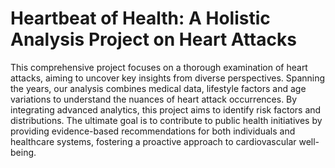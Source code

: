 # Heartbeat of Health: A Holistic Analysis Project on Heart Attacks
This comprehensive project focuses on a thorough examination of heart attacks, aiming to uncover key insights from diverse perspectives. Spanning the years, our analysis combines medical data, lifestyle factors and age variations to understand the nuances of heart attack occurrences. By integrating advanced analytics, this project aims to identify risk factors and distributions. The ultimate goal is to contribute to public health initiatives by providing evidence-based recommendations for both individuals and healthcare systems, fostering a proactive approach to cardiovascular well-being.




